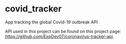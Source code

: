 # covid_tracker

App tracking the global Covid-19 outbreak API

API used in this project can be found on this project page: https://github.com/ExpDev07/coronavirus-tracker-api.
